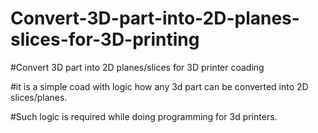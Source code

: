 # Convert-3D-part-into-2D-planes-slices-for-3D-printing
#Convert 3D part into 2D planes/slices for 3D printer coading

#it is a simple coad with logic how any 3d part can be converted into 2D slices/planes.

#Such logic is required while doing programming for 3d printers. 
